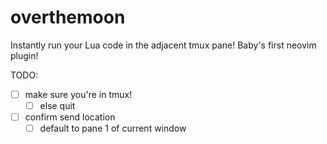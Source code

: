 # overthemoon
Instantly run your Lua code in the adjacent tmux pane! Baby's first neovim plugin!

TODO:

- [ ] make sure you're in tmux!
  - [ ] else quit
- [ ] confirm send location
  - [ ] default to pane 1 of current window
